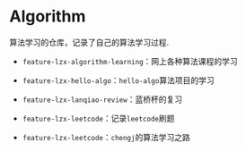 # Algorithm

算法学习的仓库，记录了自己的算法学习过程.

- `feature-lzx-algorithm-learning`：网上各种算法课程的学习

- `feature-lzx-hello-algo`：`hello-algo`算法项目的学习

- `feature-lzx-lanqiao-review`：蓝桥杯的复习

- `feature-lzx-leetcode`：记录`leetcode`刷题

- `feature-lzx-leetcode`：`chengj`的算法学习之路
